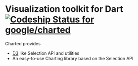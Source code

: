 # Visualization toolkit for Dart[ ![Codeship Status for google/charted](https://codeship.io/projects/4c5021e0-fa70-0131-132b-22fd5e2cab4f/status)](https://codeship.io/projects/29051)

Charted provides
* [D3](http://d3js.org) like Selection API and utilities
* An easy-to-use Charting library based on the Selection API
